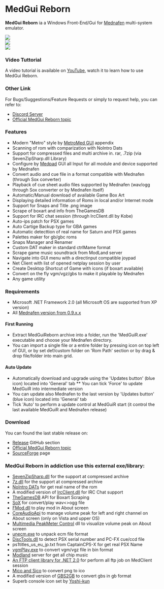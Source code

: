 # MedGui Reborn

**MedGui Reborn** ia a Windows Front-End/Gui for [Mednafen](http://mednafen.fobby.net/) multi-system emulator.

<a href="https://a.fsdn.com/con/app/proj/medguireborn/screenshots/MedGui%20Reborn%20main.jpg/1"><img src="https://a.fsdn.com/con/app/proj/medguireborn/screenshots/MedGui%20Reborn%20main.jpg/1" heigth="200" /></a><br>
<a href="https://a.fsdn.com/con/app/proj/medguireborn/screenshots/2.png/1"><img src="https://a.fsdn.com/con/app/proj/medguireborn/screenshots/2.png/1" heigth="200" /></a><br>
<a href="https://a.fsdn.com/con/app/proj/medguireborn/screenshots/pic2.png/1"><img src="https://a.fsdn.com/con/app/proj/medguireborn/screenshots/pic2.png/1" heigth="200" /></a><br>

### Video Tuttorial

A video tutorial is available on [YouTube](https://www.youtube.com/playlist?list=PL6SV3kdlUgnECXxQzrIbCrbzo01sA1K60), watch it to learn how to use MedGui Reborn.

### Other Link
For Bugs/Suggestions/Feature Requests or simply to request help, you can refer to: 
* [Discord Server](https://discord.gg/hDpSjMb)
* [Official MedGui Reborn topic](https://forum.fobby.net/index.php?t=msg&th=924&start=0&)

### Features
* Modern "Metro" style by [MetroMed GUI](https://github.com/Speedvicio/MetroMed) appendix
* Scanning of rom with comparization with NoIntro Dats
* Support for compressed files and multi archive in. rar, .7zip (via SevenZipSharp.dll Library)
* Configure by [Medpad](https://github.com/Speedvicio/MedPad) GUI all Input for all module and device supported by Mednafen
* Convert audio and cue file in a format compatible with Mednafen (through Sox converter)
* Playback of cue sheet audio files supported by Mednafen (wav/ogg through Sox converter or by Mednafen itself)
* Automatic/Manual download of available Game Box Art
* Displaying detailed information of Roms in local and/or Internet mode
* Support for Snaps and Title .png image
* Scrape of boxart and info from TheGamesDB
* Support for IRC chat session (through IrcClient.dll by Kobe)
* Auto-ips patch for PSX games
* Auto Cartige Backup type for GBA games
* Automatic detecttion of real name for Saturn and PSX games
* Palettes maker for gb/gbc roms
* Snaps Manager and Renamer
* Custom DAT maker in standard ctrlMame format
* Scrape game music soundtrack from ModLand server
* Navigate into GUI menu with a directinput compatible joypad
* Net Client with list of opened netplay session by user 
* Create Desktop Shortcut of Game with icons (if boxart available)
* Convert on the fly vgm/vgz/gbs to make it playable by Mednafen
* Any game utility

### Requirements
* Microsoft .NET Framework 2.0 (all Microsoft OS are supported from XP version)
* All [Mednafen version from 0.9.x.x](https://mednafen.github.io/releases/)

#### First Running
* Extract MedGuiReborn archive into a folder, run the 'MedGuiR.exe' executable and choose your Mednafen directory.
* You can import a single file or a entire folder by pressing icon on top left of GUI, or by set def/custom folder on 'Rom Path' section or by drag & drop file/folder into main grid.

#### Auto Update
* Automatically download and upgrade using the 'Updates button' (blue icon) located into 'General' tab
** You can tick 'Force' to update MedGuiR into intermediate version
* You can update also Mednafen to the last version by 'Updates button' (blue icon) located into 'General' tab
* Tick 'Auto' to perform a update control at MedGuiR start (it control the last available MedGuiR and Mednafen release)

### Download
You can found the last stable release on:
* [Release](https://github.com/Speedvicio/MedGuiReborn/releases) GitHub section
* [Official MedGui Reborn topic](https://forum.fobby.net/index.php?t=msg&th=924&start=0&)
* [SourceForge](https://sourceforge.net/projects/medguireborn/files/Exe/) page

### MedGui Reborn in addiction use this external exe/library:
* [SevenZipSharp.dll](https://sevenzipsharp.codeplex.com/) for the support at compressed archive
* [7z.dll](http://www.7-zip.org/download.html) for the support at compressed archive
* [NoIntro DATs](http://datomatic.no-intro.org/?page=download) for get real name of the rom
* A modified version of [IrcClient.dll](http://tech.reboot.pro/showthread.php?tid=1706) for IRC Chat support
* [TheGamesDB](http://thegamesdb.net/) API for Boxart Scraping
* [SoX](http://sox.sourceforge.net/) for convert/play wav<>ogg file
* [FMod.dll](https://www.fmod.com/) to play mod in About screen
* [CoreAudioApi](https://msdn.microsoft.com/en-us/library/windows/desktop/dd370802(v=vs.85).aspx) to manage volume peak for left and right channel on About screen (only on Vista and upper OS)
* [Multimedia PeakMeter Control](https://www.codeproject.com/Articles/26357/Multimedia-PeakMeter-Control) dll to visualize volume peak on About screen
* [unecm.exe](https://web.archive.org/web/20130504220128/http://www.neillcorlett.com/cmdpack) to unpack ecm file format
* [DiscTools.dll](https://github.com/Asnivor/DiscTools) to detect PSX serial number and PC-FX cue/ccd file
* ps1titles_us_eu_jp.txt from CaptainCPS-X for get real PSX Name
* [vgmPlay.exe](http://mjsstuf.x10host.com/pages/vgmPlay/vgmPlay.htm) to convert vgm/vgz file in bin format
* [Modland](http://ftp.modland.com/) server for get all chip music
* [An FTP client library for .NET 2.0](https://www.codeproject.com/Articles/11991/An-FTP-client-library-for-NET) for perform all ftp job on MedClient session
* [Mico and Sico](https://sourceforge.net/projects/micosico/?source=directory) to convert png to ico
* A modified version of [GBS2GB](http://www.angelfire.com/nc/ugetab/) to convert gbs in gb format
* Superb console icon set by [Yoshi-kun](http://yspixel.jpn.org/icon/index.html)
